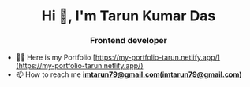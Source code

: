 # <div align="center">Hi 👋, I'm Tarun Kumar Das</div>
<h3 align="center">Frontend developer</h3>

- 👨‍💻 Here is my Portfolio [https://my-portfolio-tarun.netlify.app/](https://my-portfolio-tarun.netlify.app/) 
- 📫 How to reach me **imtarun79@gmail.com(imtarun79@gmail.com)**

<!--
**Tarun-Das-au8/Tarun-Das-au8** is a ✨ _special_ ✨ repository because its `README.md` (this file) appears on your GitHub profile.
-->

<!--
![Github stats](https://github-readme-stats.vercel.app/api?username=Tarun-Das-au8)
-->
